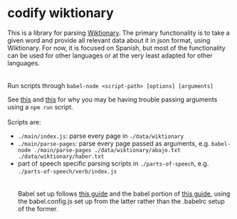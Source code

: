 <h1>codify wiktionary</h1>

This is a library for parsing [Wiktionary](https://en.wiktionary.org/wiki/Wiktionary:Main_Page).  The primary functionality is to take a given word and provide all relevant data about it in json format, using Wiktionary. For now, it is focused on Spanish, but most of the functionality can be used for other languages or at the very least adapted for other languages.
<br><br><br>
Run scripts through
`babel-node <script-path> [options] [arguments]`

See [this](https://github.com/babel/babel/issues/1730) and [this](https://github.com/babel/babel/issues/5542) for why you may be having trouble passing arguments using a `npm run` script.
<br><br>
Scripts are:
- `./main/index.js`: parse every page in `./data/wiktionary`
- `./main/parse-pages`: parse every page passed as arguments, e.g. `babel-node ./main/parse-pages ./data/wiktionary/abajo.txt ./data/wiktionary/haber.txt`
- part of speech specific parsing scripts in `./parts-of-speech`, e.g. `./parts-of-speech/verb/index.js`
<br><br><br>
Babel set up follows [this guide](https://www.robinwieruch.de/minimal-node-js-babel-setup/) and the babel portion of [this guide](https://jestjs.io/docs/en/getting-started), using the babel.config.js set up from the latter rather than the .babelrc setup of the former.
